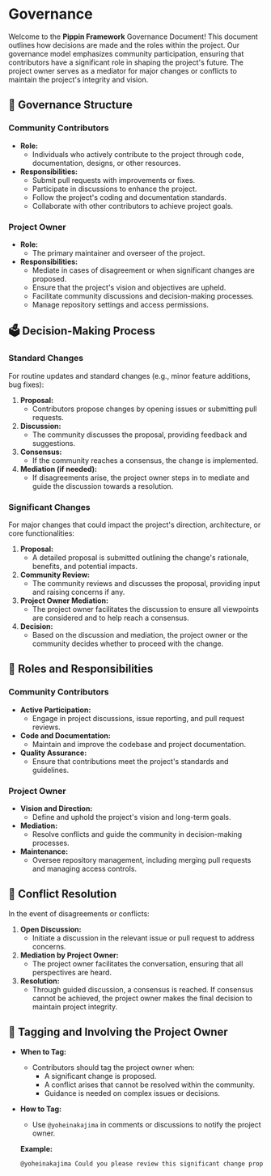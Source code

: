 # Governance

Welcome to the **Pippin Framework** Governance Document! This document outlines how decisions are made and the roles within the project. Our governance model emphasizes community participation, ensuring that contributors have a significant role in shaping the project's future. The project owner serves as a mediator for major changes or conflicts to maintain the project's integrity and vision.

## 🚀 Governance Structure

### **Community Contributors**

- **Role:**
  - Individuals who actively contribute to the project through code, documentation, designs, or other resources.
- **Responsibilities:**
  - Submit pull requests with improvements or fixes.
  - Participate in discussions to enhance the project.
  - Follow the project's coding and documentation standards.
  - Collaborate with other contributors to achieve project goals.

### **Project Owner**

- **Role:**
  - The primary maintainer and overseer of the project.
- **Responsibilities:**
  - Mediate in cases of disagreement or when significant changes are proposed.
  - Ensure that the project's vision and objectives are upheld.
  - Facilitate community discussions and decision-making processes.
  - Manage repository settings and access permissions.

## 🗳️ Decision-Making Process

### **Standard Changes**

For routine updates and standard changes (e.g., minor feature additions, bug fixes):

1. **Proposal:**
   - Contributors propose changes by opening issues or submitting pull requests.
2. **Discussion:**
   - The community discusses the proposal, providing feedback and suggestions.
3. **Consensus:**
   - If the community reaches a consensus, the change is implemented.
4. **Mediation (if needed):**
   - If disagreements arise, the project owner steps in to mediate and guide the discussion towards a resolution.

### **Significant Changes**

For major changes that could impact the project's direction, architecture, or core functionalities:

1. **Proposal:**
   - A detailed proposal is submitted outlining the change's rationale, benefits, and potential impacts.
2. **Community Review:**
   - The community reviews and discusses the proposal, providing input and raising concerns if any.
3. **Project Owner Mediation:**
   - The project owner facilitates the discussion to ensure all viewpoints are considered and to help reach a consensus.
4. **Decision:**
   - Based on the discussion and mediation, the project owner or the community decides whether to proceed with the change.

## 👥 Roles and Responsibilities

### **Community Contributors**

- **Active Participation:**
  - Engage in project discussions, issue reporting, and pull request reviews.
- **Code and Documentation:**
  - Maintain and improve the codebase and project documentation.
- **Quality Assurance:**
  - Ensure that contributions meet the project's standards and guidelines.

### **Project Owner**

- **Vision and Direction:**
  - Define and uphold the project's vision and long-term goals.
- **Mediation:**
  - Resolve conflicts and guide the community in decision-making processes.
- **Maintenance:**
  - Oversee repository management, including merging pull requests and managing access controls.

## 🔄 Conflict Resolution

In the event of disagreements or conflicts:

1. **Open Discussion:**
   - Initiate a discussion in the relevant issue or pull request to address concerns.
2. **Mediation by Project Owner:**
   - The project owner facilitates the conversation, ensuring that all perspectives are heard.
3. **Resolution:**
   - Through guided discussion, a consensus is reached. If consensus cannot be achieved, the project owner makes the final decision to maintain project integrity.

## 🔗 Tagging and Involving the Project Owner

- **When to Tag:**
  - Contributors should tag the project owner when:
    - A significant change is proposed.
    - A conflict arises that cannot be resolved within the community.
    - Guidance is needed on complex issues or decisions.
- **How to Tag:**
  - Use `@yoheinakajima` in comments or discussions to notify the project owner.
  
  **Example:**
  
  ```markdown
  @yoheinakajima Could you please review this significant change proposal?
